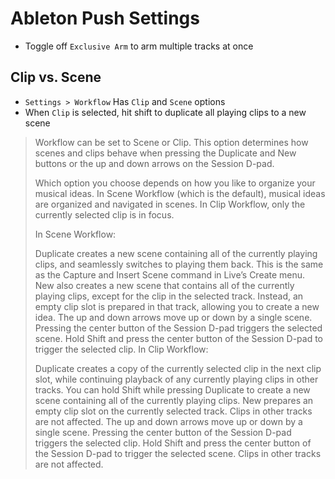 # Ableton Push Settings

- Toggle off `Exclusive Arm` to arm multiple tracks at once

## Clip vs. Scene

- `Settings > Workflow` Has `Clip` and `Scene` options
- When `Clip` is selected, hit shift to duplicate all playing clips to a new scene

> Workflow can be set to Scene or Clip. This option determines how scenes and clips behave when pressing the Duplicate and New buttons or the up and down arrows on the Session D-pad.
> 
> Which option you choose depends on how you like to organize your musical ideas. In Scene Workflow (which is the default), musical ideas are organized and navigated in scenes. In Clip Workflow, only the currently selected clip is in focus.
> 
> In Scene Workflow:
> 
> Duplicate creates a new scene containing all of the currently playing clips, and seamlessly switches to playing them back. This is the same as the Capture and Insert Scene command in Live’s Create menu.
> New also creates a new scene that contains all of the currently playing clips, except for the clip in the selected track. Instead, an empty clip slot is prepared in that track, allowing you to create a new idea.
> The up and down arrows move up or down by a single scene. Pressing the center button of the Session D-pad triggers the selected scene. Hold Shift and press the center button of the Session D-pad to trigger the selected clip.
> In Clip Workflow:
> 
> Duplicate creates a copy of the currently selected clip in the next clip slot, while continuing playback of any currently playing clips in other tracks. You can hold Shift while pressing Duplicate to create a new scene containing all of the currently playing clips.
> New prepares an empty clip slot on the currently selected track. Clips in other tracks are not affected.
> The up and down arrows move up or down by a single scene. Pressing the center button of the Session D-pad triggers the selected clip. Hold Shift and press the center button of the Session D-pad to trigger the selected scene. Clips in other tracks are not affected.
